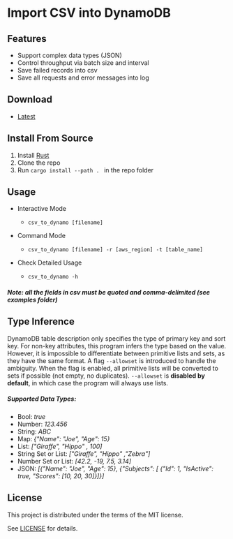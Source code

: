 # Import CSV into DynamoDB

## Features

- Support complex data types (JSON)
- Control throughput via batch size and interval
- Save failed records into csv
- Save all requests and error messages into log

## Download
- [Latest](https://github.com/devin-git/CSV-To-DynamoDB/releases) 

## Install From Source

1. Install [Rust](https://www.rust-lang.org)
2. Clone the repo
3. Run `cargo install --path . ` in the repo folder


## Usage
- Interactive Mode
  
  - `csv_to_dynamo [filename]`
  
- Command Mode

    - `csv_to_dynamo [filename] -r [aws_region] -t [table_name]` 

- Check Detailed Usage

    - `csv_to_dynamo -h`

##### Note: all the fields in csv must be quoted and comma-delimited (see examples folder)



## Type Inference

DynamoDB table description only specifies the type of primary key and sort key. For non-key attributes, this program infers the type based on the value. However, it is impossible to differentiate between primitive lists and sets, as they have the same format. A flag `--allowset` is introduced to handle the ambiguity. When the flag is enabled, all primitive lists will be converted to sets if possible (not empty, no duplicates). `--allowset` is **disabled by default**, in which case the program will always use lists.

##### Supported Data Types:

* Bool: *true*
* Number: *123.456*
* String: *ABC*
* Map: *{"Name": "Joe", "Age": 15}*
* List: *["Giraffe", "Hippo" , 100]*
* String Set or List: *["Giraffe", "Hippo" ,"Zebra"]*
* Number Set or List: *[42.2, -19, 7.5, 3.14]*
* JSON: *[{"Name": "Joe", "Age": 15}, {"Subjects": [ {"Id": 1, "IsActive": true, "Scores": [10, 20, 30]}]}]*

## License

This project is distributed under the terms of the MIT license.

See [LICENSE](https://github.com/devin-git/CSV-To-DynamoDB/blob/master/LICENSE) for details.

